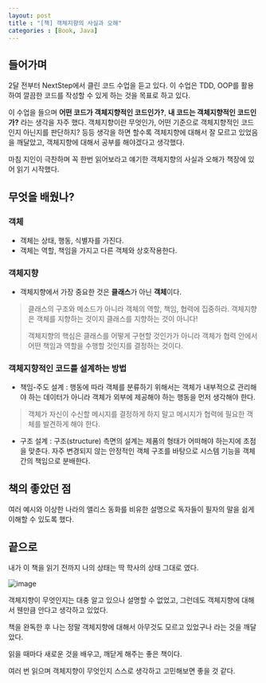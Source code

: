 ```yaml
---
layout: post
title : "[책] 객체지향의 사실과 오해"
categories : [Book, Java]
---
```


## 들어가며
2달 전부터 NextStep에서 클린 코드 수업을 듣고 있다.
이 수업은 TDD, OOP를 활용하여 깔끔한 코드를 작성할 수 있게 하는 것을 목표로 하고 있다.

이 수업을 들으며 **어떤 코드가 객체지향적인 코드인가?**, **내 코드는 객체지향적인 코드인가?** 
라는 생각을 자주 했다. 객체지향이란 무엇인가, 어떤 기준으로 객체지향적인 코드인지 아닌지를 판단하지? 등등 생각을 하면 할수록 객체지향에 대해서 잘 모르고 있었음을 깨달았고, 
객체지향에 대해서 공부를 해야겠다고 생각했다.

마침 지인이 극찬하며 꼭 한번 읽어보라고 얘기한 객체지향의 사실과 오해가
책장에 있어 읽기 시작했다.

## 무엇을 배웠나?
### 객체
- 객체는 상태, 행동, 식별자를 가진다.
- 객체는 역할, 책임을 가지고 다른 객체와 상호작용한다.

### 객체지향
- 객체지향에서 가장 중요한 것은 **클래스**가 아닌 **객체**이다.
> 클래스의 구조와 메소드가 아니라 객체의 역할, 책임, 협력에 집중하라. 객체지향은 객체를 지향하는 것이지 클래스를 지향하는 것이 아니다!
> 
> 객체지향의 핵심은 클래스를 어떻게 구현할 것인가가 아니라 객체가 협력 안에서 어떤 책임과 역할을 수행할 것인지를 결정하는 것이다.

### 객체지향적인 코드를 설계하는 방법
- 책임-주도 설계 : 행동에 따라 객체를 분류하기 위해서는 객체가 내부적으로 관리해야 하는 데이터가 아니라 객체가 외부에 제공해야 하는 행동을 먼저 생각해야 한다.

> 객체가 자신이 수신할 메시지를 결정하게 하지 말고 메시지가 협력에 필요한 객체를 발견하게 해야 한다.

- 구조 설계 : 구조(structure) 측면의 설계는 제품의 형태가 어떠해야 하는지에 초점을 맞춘다. 자주 변경되지 않는 안정적인 객체 구조를 바탕으로 시스템 기능을 객체 간의 책임으로 분배한다.

## 책의 좋았던 점
여러 예시와 이상한 나라의 앨리스 동화를 비유한 설명으로 독자들이 필자의 말을 쉽게 이해할 수 있도록 했다. 

## 끝으로
내가 이 책을 읽기 전까지 나의 상태는 딱 학사의 상태 그대로 였다.

![image](https://user-images.githubusercontent.com/56301069/102853651-0d91a800-4464-11eb-823f-80c9f92ffc8f.png)

객체지향이 무엇인지는 대충 알고 있으나 설명할 수 없었고, 그런데도 객체지향에 대해서 웬만큼 안다고 
생각하고 있었다.
 
책을 완독한 후 나는 정말 객체지향에 대해서 아무것도 모르고 있었구나 라는 것을 깨달았다.

읽을 때마다 새로운 것을 배우고, 깨닫게 해주는 좋은 책이다. 

여러 번 읽으며 객체지향이 무엇인지 스스로 생각하고 고민해보면 좋을 것 같다.
